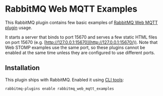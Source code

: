 # RabbitMQ Web MQTT Examples

This RabbitMQ plugin contains few basic examples of [RabbitMQ Web MQTT plugin](https://github.com/rabbitmq/rabbitmq-web-mqtt)
usage.

It starts a server that binds to port 15670 and serves a few static
HTML files on port 15670 (e.g. [http://127.0.0.1:15670](http://127.0.0.1:15670/)).
Note that Web STOMP examples use the same port, so these plugins cannot be enabled
at the same time unless they are configured to use different ports.

## Installation

This plugin ships with RabbitMQ. Enabled it using [CLI tools](https://www.rabbitmq.com/cli.html):

    rabbitmq-plugins enable rabbitmq_web_mqtt_examples
